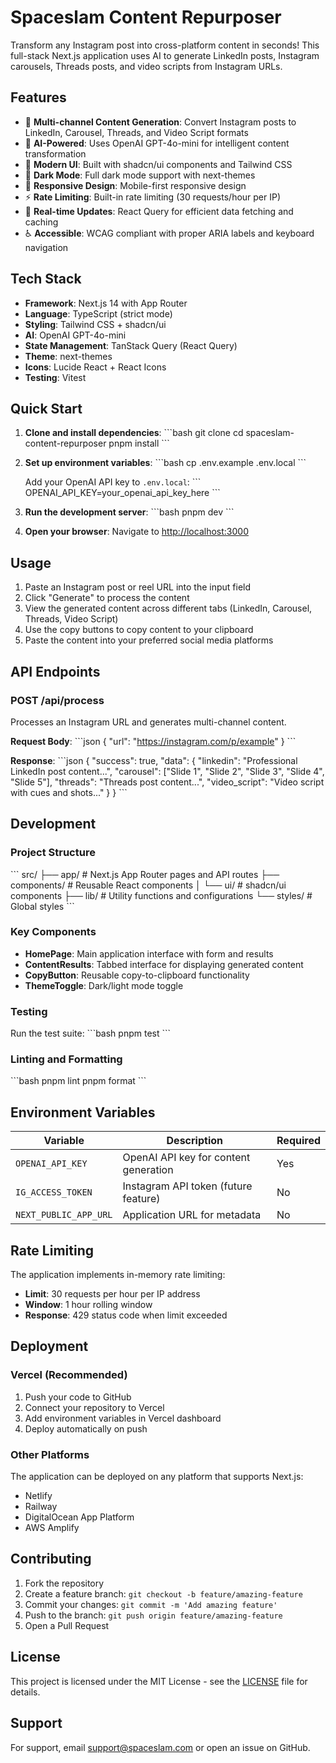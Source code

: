 # Spaceslam Content Repurposer

Transform any Instagram post into cross-platform content in seconds! This full-stack Next.js application uses AI to generate LinkedIn posts, Instagram carousels, Threads posts, and video scripts from Instagram URLs.

## Features

- 🚀 **Multi-channel Content Generation**: Convert Instagram posts to LinkedIn, Carousel, Threads, and Video Script formats
- 🎯 **AI-Powered**: Uses OpenAI GPT-4o-mini for intelligent content transformation
- 🎨 **Modern UI**: Built with shadcn/ui components and Tailwind CSS
- 🌙 **Dark Mode**: Full dark mode support with next-themes
- 📱 **Responsive Design**: Mobile-first responsive design
- ⚡ **Rate Limiting**: Built-in rate limiting (30 requests/hour per IP)
- 🔄 **Real-time Updates**: React Query for efficient data fetching and caching
- ♿ **Accessible**: WCAG compliant with proper ARIA labels and keyboard navigation

## Tech Stack

- **Framework**: Next.js 14 with App Router
- **Language**: TypeScript (strict mode)
- **Styling**: Tailwind CSS + shadcn/ui
- **AI**: OpenAI GPT-4o-mini
- **State Management**: TanStack Query (React Query)
- **Theme**: next-themes
- **Icons**: Lucide React + React Icons
- **Testing**: Vitest

## Quick Start

1. **Clone and install dependencies**:
   \`\`\`bash
   git clone <repository-url>
   cd spaceslam-content-repurposer
   pnpm install
   \`\`\`

2. **Set up environment variables**:
   \`\`\`bash
   cp .env.example .env.local
   \`\`\`
   
   Add your OpenAI API key to `.env.local`:
   \`\`\`
   OPENAI_API_KEY=your_openai_api_key_here
   \`\`\`

3. **Run the development server**:
   \`\`\`bash
   pnpm dev
   \`\`\`

4. **Open your browser**:
   Navigate to [http://localhost:3000](http://localhost:3000)

## Usage

1. Paste an Instagram post or reel URL into the input field
2. Click "Generate" to process the content
3. View the generated content across different tabs (LinkedIn, Carousel, Threads, Video Script)
4. Use the copy buttons to copy content to your clipboard
5. Paste the content into your preferred social media platforms

## API Endpoints

### POST /api/process

Processes an Instagram URL and generates multi-channel content.

**Request Body**:
\`\`\`json
{
  "url": "https://instagram.com/p/example"
}
\`\`\`

**Response**:
\`\`\`json
{
  "success": true,
  "data": {
    "linkedin": "Professional LinkedIn post content...",
    "carousel": ["Slide 1", "Slide 2", "Slide 3", "Slide 4", "Slide 5"],
    "threads": "Threads post content...",
    "video_script": "Video script with cues and shots..."
  }
}
\`\`\`

## Development

### Project Structure

\`\`\`
src/
├── app/                 # Next.js App Router pages and API routes
├── components/          # Reusable React components
│   └── ui/             # shadcn/ui components
├── lib/                # Utility functions and configurations
└── styles/             # Global styles
\`\`\`

### Key Components

- **HomePage**: Main application interface with form and results
- **ContentResults**: Tabbed interface for displaying generated content
- **CopyButton**: Reusable copy-to-clipboard functionality
- **ThemeToggle**: Dark/light mode toggle

### Testing

Run the test suite:
\`\`\`bash
pnpm test
\`\`\`

### Linting and Formatting

\`\`\`bash
pnpm lint
pnpm format
\`\`\`

## Environment Variables

| Variable | Description | Required |
|----------|-------------|----------|
| `OPENAI_API_KEY` | OpenAI API key for content generation | Yes |
| `IG_ACCESS_TOKEN` | Instagram API token (future feature) | No |
| `NEXT_PUBLIC_APP_URL` | Application URL for metadata | No |

## Rate Limiting

The application implements in-memory rate limiting:
- **Limit**: 30 requests per hour per IP address
- **Window**: 1 hour rolling window
- **Response**: 429 status code when limit exceeded

## Deployment

### Vercel (Recommended)

1. Push your code to GitHub
2. Connect your repository to Vercel
3. Add environment variables in Vercel dashboard
4. Deploy automatically on push

### Other Platforms

The application can be deployed on any platform that supports Next.js:
- Netlify
- Railway
- DigitalOcean App Platform
- AWS Amplify

## Contributing

1. Fork the repository
2. Create a feature branch: `git checkout -b feature/amazing-feature`
3. Commit your changes: `git commit -m 'Add amazing feature'`
4. Push to the branch: `git push origin feature/amazing-feature`
5. Open a Pull Request

## License

This project is licensed under the MIT License - see the [LICENSE](LICENSE) file for details.

## Support

For support, email support@spaceslam.com or open an issue on GitHub.
